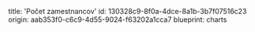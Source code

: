 title: 'Počet zamestnancov'
id: 130328c9-8f0a-4dce-8a1b-3b7f07516c23
origin: aab353f0-c6c9-4d55-9024-f63202a1cca7
blueprint: charts
